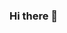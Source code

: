 ### Hi there 👋

<!--
**sindhugurumallaiah/sindhugurumallaiah** is a ✨ _special_ ✨ repository because its `README.md` (this file) appears on your GitHub profile.

Here are some ideas to get you started:

- 🔭 I’m currently working on Cloud computing
- 🌱 I’m currently learning Devops
- 📫 How to reach me: sgis.sskitblr@gmail.com
- ⚡ Fun fact: ...
-->
